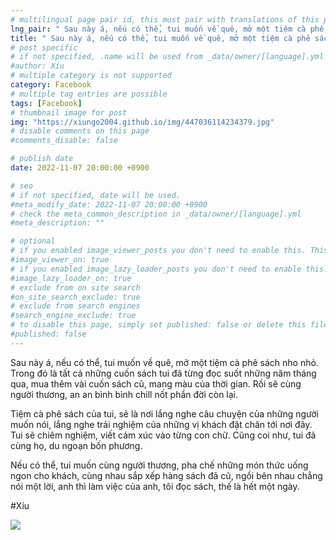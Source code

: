 ```yaml
---
# multilingual page pair id, this must pair with translations of this page. (This name must be unique)
lng_pair: " Sau này á, nếu có thể, tui muốn về quê, mở một tiệm cà phê sách nho nhỏ. "
title: " Sau này á, nếu có thể, tui muốn về quê, mở một tiệm cà phê sách nho nhỏ."
# post specific
# if not specified, .name will be used from _data/owner/[language].yml
#author: Xíu
# multiple category is not supported
category: Facebook
# multiple tag entries are possible
tags: [Facebook]
# thumbnail image for post
img: "https://xiungo2004.github.io/img/447036114234379.jpg"
# disable comments on this page
#comments_disable: false

# publish date
date: 2022-11-07 20:00:00 +0900

# seo
# if not specified, date will be used.
#meta_modify_date: 2022-11-07 20:00:00 +0900
# check the meta_common_description in _data/owner/[language].yml
#meta_description: ""

# optional
# if you enabled image_viewer_posts you don't need to enable this. This is only if image_viewer_posts = false
#image_viewer_on: true
# if you enabled image_lazy_loader_posts you don't need to enable this. This is only if image_lazy_loader_posts = false
#image_lazy_loader_on: true
# exclude from on site search
#on_site_search_exclude: true
# exclude from search engines
#search_engine_exclude: true
# to disable this page, simply set published: false or delete this file
#published: false
---
```


<!-- outline-start -->

Sau này á, nếu có thể, tui muốn về quê, mở một tiệm cà phê sách nho nhỏ. Trong đó là tất cả những cuốn sách tui đã từng đọc suốt những năm tháng qua, mua thêm vài cuốn sách cũ, mang màu của thời gian. Rồi sẽ cùng người thương, an an bình bình chill nốt phần đời còn lại. 

Tiệm cà phê sách của tui, sẽ là nơi lắng nghe câu chuyện của những người muốn nói, lắng nghe trải nghiệm của những vị khách đặt chân tới nơi đây. Tui sẽ chiêm nghiệm, viết cảm xúc vào từng con chữ. Cũng coi như, tui đã cùng họ, du ngoạn bốn phương.

Nếu có thể, tui muốn cùng người thương, pha chế những món thức uống ngon cho khách, cùng nhau sắp xếp hàng sách đã cũ, ngồi bên nhau chẳng nói một lời, anh thì làm việc của anh, tôi đọc sách, thế là hết một ngày. 

#Xíu

<!-- outline-end -->

<img src= "https://xiungo2004.github.io/img/447036114234379.jpg">
